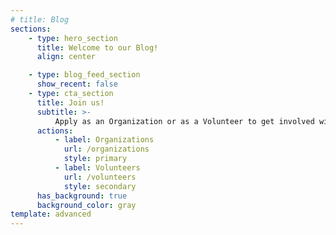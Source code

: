 ```yaml
---
# title: Blog
sections:
    - type: hero_section
      title: Welcome to our Blog!
      align: center

    - type: blog_feed_section
      show_recent: false
    - type: cta_section
      title: Join us!
      subtitle: >-
          Apply as an Organization or as a Volunteer to get involved with Software for Love!
      actions:
          - label: Organizations
            url: /organizations
            style: primary
          - label: Volunteers
            url: /volunteers
            style: secondary
      has_background: true
      background_color: gray
template: advanced
---
```

